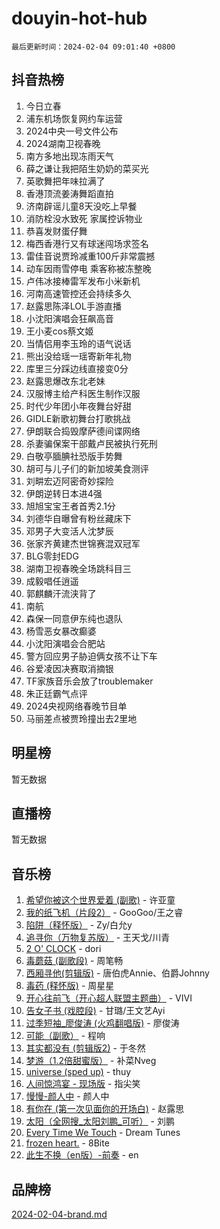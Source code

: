 # douyin-hot-hub

`最后更新时间：2024-02-04 09:01:40 +0800`

## 抖音热榜

1. 今日立春
1. 浦东机场恢复网约车运营
1. 2024中央一号文件公布
1. 2024湖南卫视春晚
1. 南方多地出现冻雨天气
1. 薛之谦让我把陌生奶奶的菜买光
1. 英歌舞把年味拉满了
1. 香港顶流姜涛舞蹈直拍
1. 济南辟谣儿童8天没吃上早餐
1. 消防栓没水致死 家属控诉物业
1. 恭喜发财蛋仔舞
1. 梅西香港行又有球迷闯场求签名
1. 雷佳音说贾玲减重100斤非常震撼
1. 动车因雨雪停电 乘客称被冻整晚
1. 卢伟冰接棒雷军发布小米新机
1. 河南高速管控还会持续多久
1. 赵露思陈泽LOL手游直播
1. 小沈阳演唱会狂飙高音
1. 王小麦cos蔡文姬
1. 当情侣用李玉玲的语气说话
1. 熊出没给瑶一瑶寄新年礼物
1. 库里三分踩边线直接变0分
1. 赵露思爆改东北老妹
1. 汉服博主给产科医生制作汉服
1. 时代少年团小年夜舞台好甜
1. GIDLE新歌初舞台打歌挑战
1. 伊朗联合捣毁摩萨德间谍网络
1. 杀妻骗保案干部戴卢民被执行死刑
1. 白敬亭腼腆社恐版手势舞
1. 胡可与儿子们的新加坡美食测评
1. 刘畊宏迈阿密奇妙探险
1. 伊朗逆转日本进4强
1. 旭旭宝宝王者首秀2.1分
1. 刘德华自曝曾有粉丝藏床下
1. 邓男子大变活人沈梦辰
1. 张家齐黄建杰世锦赛混双冠军
1. BLG零封EDG
1. 湖南卫视春晚全场跳科目三
1. 成毅唱任逍遥
1. 郭麒麟汗流浃背了
1. 南航
1. 森保一同意伊东纯也退队
1. 杨雪恶女暴改癫婆
1. 小沈阳演唱会合肥站
1. 警方回应男子胁迫俩女孩不让下车
1. 谷爱凌因决赛取消摘银
1. TF家族音乐会放了troublemaker
1. 朱正廷霸气点评
1. 2024央视网络春晚节目单
1. 马丽差点被贾玲撞出去2里地

## 明星榜

暂无数据

## 直播榜

暂无数据

## 音乐榜

1. [希望你被这个世界爱着 (副歌)](https://sf3-cdn-tos.douyinstatic.com/obj/tos-cn-ve-2774/oUHCmWQfZlE3QQBKBeD8rCFLpJzPgCpImhsxMt) - 许亚童
1. [我的纸飞机（片段2）](https://sf5-hl-cdn-tos.douyinstatic.com/obj/tos-cn-ve-2774/oM2ZrKcg2CD5AeRB2gkeXOFB1IxAGJdZPazYHf) - GooGoo/王之睿
1. [陷阱（释怀版）](https://sf3-cdn-tos.douyinstatic.com/obj/tos-cn-ve-2774/oE8C21LeZrzKLDFfQYgMzx4GAIHageG5IzayY7) - Zy/白允y
1. [追寻你（万物复苏版）](https://sf6-cdn-tos.douyinstatic.com/obj/tos-cn-ve-2774/oYeAZJsbjIDit9APmBg8u6uDUQnHmoCf3gbo74) - 王天戈/川青
1. [2 O' CLOCK](https://sf3-cdn-tos.douyinstatic.com/obj/tos-cn-ve-2774/oIUBICeqlYQHTigCBOnCMlwBZJkgiBjt1oDfbg) - dori
1. [毒蘑菇 (副歌段)](https://sf6-cdn-tos.douyinstatic.com/obj/tos-cn-ve-2774/ocDEUsfdLjxnlFXtfogBCiQCEqYB7QZgZ8VViM) - 周笔畅
1. [西厢寻他(剪辑版)](https://sf5-hl-cdn-tos.douyinstatic.com/obj/tos-cn-ve-2774/oUsAVfAQKlRNxEv5qxvIB8o5qmIWUcXbzJKJhw) - 唐伯虎Annie、伯爵Johnny
1. [毒药 (释怀版)](https://sf5-hl-cdn-tos.douyinstatic.com/obj/tos-cn-ve-2774/oYILMEAzspdZBIzy4frJNB8ZHPHWAhiwowd4Ad) - 周星星
1. [开心往前飞（开心超人联盟主题曲）](https://sf5-hl-cdn-tos.douyinstatic.com/obj/tos-cn-ve-2774/9d8fb7c82cf1421fb93a9fe925275e0a) - VIVI
1. [告女子书 (戏腔段)](https://sf5-hl-cdn-tos.douyinstatic.com/obj/tos-cn-ve-2774/osCCzFxWgstBDi92ZfBB4ht7gQENBmQMAl0eI6) - 甘璐/王文艺Ayi
1. [过季短袖_廖俊涛 (火鸡翻唱版)](https://sf3-cdn-tos.douyinstatic.com/obj/tos-cn-ve-2774/ogQVJl0tRBKxQgZji7YClFEBrVDeHpPTWfCZbQ) - 廖俊涛
1. [可能（副歌）](https://sf3-cdn-tos.douyinstatic.com/obj/tos-cn-ve-2774/cde1731888894259b333569393c2fb51) - 程响
1. [其实都没有 (剪辑版2)](https://sf5-hl-cdn-tos.douyinstatic.com/obj/tos-cn-ve-2774/oEBNQenHZtBhxYjGgUDQk0BCHTigQafgFlbQ7k) - 于冬然
1. [梦游（1.2倍甜蜜版）](https://sf5-hl-cdn-tos.douyinstatic.com/obj/tos-cn-ve-2774/o4gyAUm8hwufoEABmwVIiQtHsFuGzAEEWtNMzo) - 补菜Nveg
1. [universe (sped up)](https://sf5-hl-cdn-tos.douyinstatic.com/obj/tos-cn-ve-2774/oIQnurQLDCsdYeegkM4CKuVb23MZBXtX6QB8bv) - thuy
1. [人间惊鸿宴 - 现场版](https://sf5-hl-cdn-tos.douyinstatic.com/obj/tos-cn-ve-2774/osF4mrPePAf2Yv8Wfr5fATCHZwL5h1QiGQAKwz) - 指尖笑
1. [慢慢-颜人中](https://sf5-hl-cdn-tos.douyinstatic.com/obj/tos-cn-ve-2774/ocjHNfBXdBxQNC8ZGAeoLMFTUgtBg8bkExunDC) - 颜人中
1. [有你在 (第一次见面你的开场白)](https://sf5-hl-cdn-tos.douyinstatic.com/obj/tos-cn-ve-2774/oAthrQ3ClJBfI57uBoFEgNDYtNCZ0TSYQQfxQ0) - 赵露思
1. [太阳（全网搜_太阳刘鹏_可听）](https://sf5-hl-cdn-tos.douyinstatic.com/obj/tos-cn-ve-2774/ogWbyIQnlBFImVbeDocRdCIYtBHlbJXgfZMvgz) - 刘鹏
1. [Every Time We Touch](https://sf5-hl-cdn-tos.douyinstatic.com/obj/tos-cn-ve-2774/ogN6lUKQeBBfEVhIOMikG1CcJjugxk1tztZyhP) - Dream Tunes
1. [frozen heart.](https://sf5-hl-cdn-tos.douyinstatic.com/obj/tos-cn-ve-2774/oIIWJfyjIACZA9zQMtnJ6hQQhFC4vhCupoRBsO) - 8Bite
1. [此生不换（en版）-前奏](https://sf5-hl-cdn-tos.douyinstatic.com/obj/tos-cn-ve-2774/oMDvUGwhKrKYDEqXiMYEwxZqBWIJFA92CiLAO) - en

## 品牌榜

[2024-02-04-brand.md](2024-02-04-brand.md)
